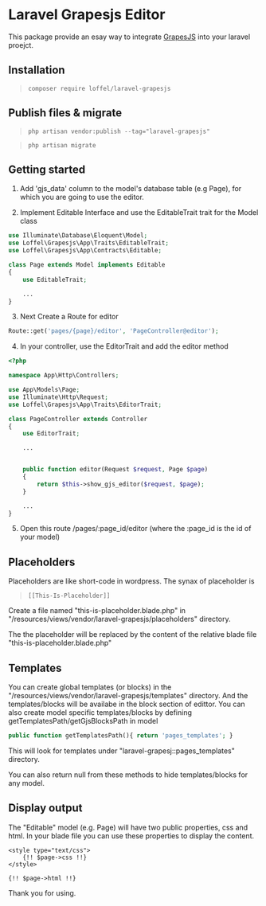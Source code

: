 # Laravel Grapesjs Editor
This package provide an esay way to integrate [GrapesJS](https://grapesjs.com/) into your laravel proejct.

## Installation

>`composer require loffel/laravel-grapesjs`


## Publish files & migrate

>`php artisan vendor:publish --tag="laravel-grapesjs"`

>`php artisan migrate`

## Getting started

1. Add 'gjs_data' column to the model's database table (e.g Page), for which you are going to use the editor.

2. Implement Editable Interface and use the EditableTrait trait for the Model class 
```php
use Illuminate\Database\Eloquent\Model;
use Loffel\Grapesjs\App\Traits\EditableTrait;
use Loffel\Grapesjs\App\Contracts\Editable;

class Page extends Model implements Editable
{
    use EditableTrait;

    ...
}
```

3. Next Create a Route for editor
```php
Route::get('pages/{page}/editor', 'PageController@editor');

```

4. In your controller, use the EditorTrait and add the editor method
```php
<?php

namespace App\Http\Controllers;

use App\Models\Page;
use Illuminate\Http\Request;
use Loffel\Grapesjs\App\Traits\EditorTrait;

class PageController extends Controller
{
    use EditorTrait;

    ...


    public function editor(Request $request, Page $page)
    {
        return $this->show_gjs_editor($request, $page);
    }

    ...
}


```

5. Open this route /pages/:page_id/editor (where the :page_id is the id of your model)

## Placeholders
Placeholders are like short-code in wordpress. The synax of placeholder is
>`[[This-Is-Placeholder]]`

Create a file named "this-is-placeholder.blade.php" in "/resources/views/vendor/laravel-grapesjs/placeholders" directory.

The the placeholder will be replaced by the content of the relative blade file "this-is-placeholder.blade.php"


## Templates
You can create global templates (or blocks) in the "/resources/views/vendor/laravel-grapesjs/templates" directory. And the templates/blocks will be availabe in the block section of edittor.   You can also create model specific templates/blocks by defining getTemplatesPath/getGjsBlocksPath in model
```php
public function getTemplatesPath(){ return 'pages_templates'; }
```

This will look for templates under "laravel-grapesj::pages_templates" directory.

You can also return null from these methods to hide templates/blocks for any model.



## Display output
The "Editable" model (e.g. Page) will have two public properties, css and html. In your blade file you can use these properties to display the content.

```blade
<style type="text/css">
	{!! $page->css !!}
</style>

{!! $page->html !!}

```

Thank you for using.
